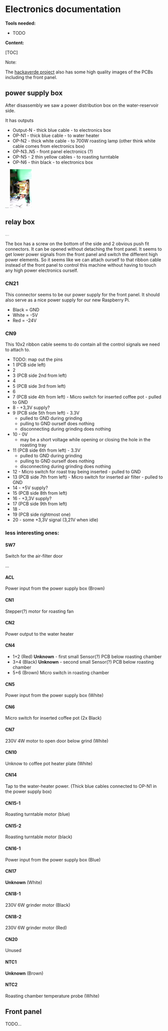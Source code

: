 # Electronics documentation
**Tools needed:**

- TODO

**Content:**

[TOC]

Note:

The [hackaverde project](https://github.com/PostalBlab/hackaverde/tree/master/images) also has some high quality images of the PCBs including the front panel.

## power supply box

After disassembly we saw a power distribution box on the water-reservoir side.

It has outputs

* Output-N - thick blue cable - to electronics box
* OP-N1 - thick blue cable - to water heater
* OP-N2 - thick white cable - to 700W roasting lamp (other think white cable comes from electronics box)
* OP-N3..N5 - front panel electronics (?)
* OP-N5 - 2 thin yellow cables - to roasting turntable
* OP-N6 - thin black - to electronics box



<img src="..\Bonaverde_disassembly\opened_left.JPG" alt="opened_left" style="zoom:12%;" />

<img src="..\Bonaverde_disassembly\opened_power_electronics_box.JPG" alt="opened_power_electronics_box" style="zoom:12%;" />

## relay box

<img src="..\Bonaverde_disassembly\opened_right.JPG" alt="opened_right" style="zoom:12%;" />

The box has a screw on the bottom of the side and 2 obvious push fit connectors.
It can be opened without detaching the front panel.
It seems to get lower power signals from the front panel and switch the different high power elements.
So it seems like we can attach ourself to that ribbon cable instead of the front panel to control this machine without having to touch any high power electronics ourself.

### CN21

This connector seems to be our power supply for the front panel.
It should also serve as a nice power supply for our new Raspberry Pi.

* Black = GND
* White = -5V
* Red = -24V

### CN9

This 10x2 ribbon cable seems to do contain all the control signals we need to attach to.

* TODO: map out the pins
* 1 (PCB side left)
* 2
* 3 (PCB side 2nd from left)
* 4 
* 5 (PCB side 3rd from left)
* 6 
* 7 (PCB side 4th from left) - Micro switch for inserted coffee pot  - pulled to GND
* 8 - +3,3V supply?
* 9 (PCB side 5th from left) - 3.3V
  * pulled to GND during grinding
  * pulling to GND ourself does nothing
  * disconnecting during grinding does nothing
* 10 - 0V
  * may be a short voltage while opening or closing the hole in the roasting tray
* 11 (PCB side 6th from left) - 3.3V
  * pulled to GND during grinding
  * pulling to GND ourself does nothing
  * disconnecting during grinding does nothing
* 12 - Micro switch for roast tray being inserted  - pulled to GND
* 13 (PCB side 7th from left) - Micro switch for inserted air filter  - pulled to GND
* 14 - +5V supply?
* 15 (PCB side 8th from left)
* 16 - +3,3V supply?
* 17 (PCB side 9th from left)
* 18 -
* 19 (PCB side rightmost one)
* 20 - some +3,3V signal (3,21V when idle)

### less interesting ones:

#### SW7

Switch for the air-filter door

...

#### ACL

Power input from the power supply box (Brown)

#### CN1

Stepper(?) motor for roasting fan

#### CN2

Power output to the water heater

#### CN4

* 1+2 (Red) **Unknown** - first small Sensor(?) PCB below roasting chamber
* 3+4 (Black) **Unknown** - second small Sensor(?) PCB below roasting chamber
* 5+6 (Brown) Micro switch in roasting chamber

#### CN5

Power input from the power supply box (White)

#### CN6

Micro switch for inserted coffee pot (2x Black)

#### CN7

230V 4W motor to open door below grind (White)

#### CN10

Unknow to coffee pot heater plate (White)

#### CN14

Tap to the water-heater power. 
(Thick blue cables connected to OP-N1 in the power supply box)

#### CN15-1

Roasting turntable motor (blue)

#### CN15-2

Roasting turntable motor (black)

#### CN16-1

Power input from the power supply box (Blue)

#### CN17

**Unknown** (White)

#### CN18-1

230V 6W grinder motor (Black) 

#### CN18-2

230V 6W grinder motor (Red)

#### CN20

Unused

#### NTC1

**Unknown** (Brown)

#### NTC2

Roasting chamber temperature probe (White)

## Front panel

TODO...
